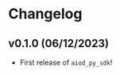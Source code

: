 # Changelog

<!--next-version-placeholder-->

## v0.1.0 (06/12/2023)

- First release of `aiod_py_sdk`!